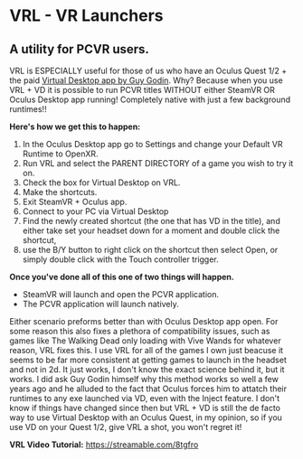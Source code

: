 # VRL - VR Launchers
## A utility for PCVR users.

VRL is ESPECIALLY useful for those of us who have an Oculus Quest 1/2 + the paid [Virtual Desktop app by Guy Godin](https://github.com/guygodin/VirtualDesktop).
Why? Because when you use VRL + VD it is possible to run PCVR titles WITHOUT either SteamVR OR Oculus Desktop app running! Completely native with just a few background runtimes!!


**Here's how we get this to happen:**
1. In the Oculus Desktop app go to Settings and change your Default VR Runtime to OpenXR.
2. Run VRL and select the PARENT DIRECTORY of a game you wish to try it on.
3. Check the box for Virtual Desktop on VRL.
4. Make the shortcuts.
5. Exit SteamVR + Oculus app.
6. Connect to your PC via Virtual Desktop
7. Find the newly created shortcut (the one that has VD in the title), and either take set your headset down for a moment and double click the shortcut, 
8. use the B/Y button to right click on the shortcut then select Open, or simply double click with the Touch controller trigger.

**Once you've done all of this one of two things will happen.**
- SteamVR will launch and open the PCVR application.
- The PCVR application will launch natively.

Either scenario preforms better than with Oculus Desktop app open. For some reason this also fixes a plethora of compatibility issues, such as games like The Walking Dead 
only loading with Vive Wands for whatever reason, VRL fixes this. I use VRL for all of the games I own just beacuse it seems to be far more consistent at getting
games to launch in the headset and not in 2d. It just works, I don't know the exact science behind it, but it works. I did ask Guy Godin himself why this method works
so well a few years ago and he alluded to the fact that Oculus forces him to attatch their runtimes to any exe launched via VD, even with the Inject feature. I don't
know if things have changed since then but VRL + VD is still the de facto way to use Virtual Desktop with an Oculus Quest, in my opinion, so if you use VD on your
Quest 1/2, give VRL a shot, you won't regret it!

**VRL Video Tutorial:**
https://streamable.com/8tgfro
